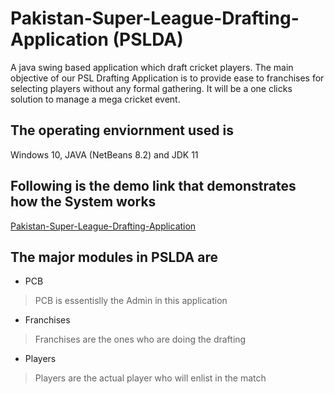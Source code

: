 # Pakistan-Super-League-Drafting-Application (PSLDA)
A java swing based application which draft cricket players. The main objective of our PSL Drafting Application is to provide ease to franchises for selecting players without any formal gathering. It will be a one clicks solution to manage a mega cricket event.

## The operating enviornment used is
Windows 10, JAVA (NetBeans 8.2) and JDK 11

## Following is the demo link that demonstrates how the System works
[Pakistan-Super-League-Drafting-Application](https://youtu.be/5MIto6sPVIY)

## The major modules in PSLDA are
+ PCB
> PCB is essentislly the Admin in this application
+ Franchises
> Franchises are the ones who are doing the drafting
+ Players
> Players are the actual player who will enlist in the match

